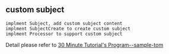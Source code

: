 ## custom subject

`implment Subject, add custom subject content`  
`implment SubjectCreate to create custom subject`  
`implment Processor to support custom subject`    

Detail please refer to  [30 Minute Tutorial's Program--sample-tom](https://github.com/tomsun28/sureness/tree/master/sample-tom)   
